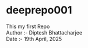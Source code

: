 # deeprepo001
This my first Repo
<br>
Author :- Diptesh Bhattacharjee
<br>
Date :- 19th April, 2025
 
